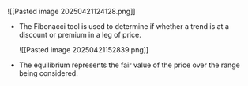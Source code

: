 
![[Pasted image 20250421124128.png]]

- The Fibonacci tool is used to determine if whether a trend is at a discount or premium in a leg of price.

	![[Pasted image 20250421152839.png]]

- The equilibrium represents the fair value of the price over the range being considered.
